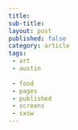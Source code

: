```yaml
---
title: 
sub-title: 
layout: post
published: false
category: article
tags:
 - art
 - austin
 
 - food
 - pages
 - published
 - screens
 - sxsw
---
```




<!-- <a href="" target="blank">
  <img src="" alt="">
</a> -->

<!-- (Originally published by the Austin Chronicle on XXXXXX under the title [title](http).) -->
